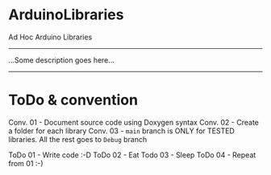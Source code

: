 # ArduinoLibraries
Ad Hoc Arduino Libraries

---
...Some description goes here...

---

# ToDo & convention
Conv. 01 - Document source code using Doxygen syntax
Conv. 02 - Create a folder for each library
Conv. 03 - `main` branch is ONLY for TESTED libraries. All the rest goes to `Debug` branch

ToDo 01 - Write code :-D
ToDo 02 - Eat
Todo 03 - Sleep
ToDo 04 - Repeat from 01 :-)

